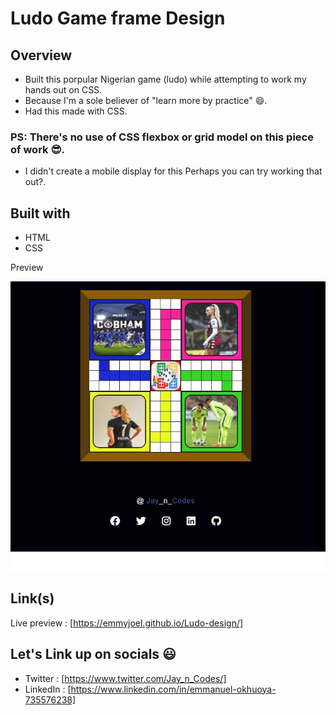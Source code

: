 # Ludo Game frame Design

## Overview

- Built this porpular Nigerian game (ludo) while attempting to work my hands out on CSS.
- Because I'm a sole believer of "learn more by practice" 😄.
- Had this made with CSS.

### PS: There's no use of CSS flexbox or grid model on this piece of work 😎.

- I didn't create a mobile display for this Perhaps you can try working that out?.

## Built with

- HTML
- CSS

Preview

<img src="./IMAGES/Ludo.jpg">

## Link(s)

Live preview : [https://emmyjoel.github.io/Ludo-design/]


## Let's Link up on socials 😃

- Twitter : [https://www.twitter.com/Jay_n_Codes/]
- LinkedIn : [https://www.linkedin.com/in/emmanuel-okhuoya-735576238]